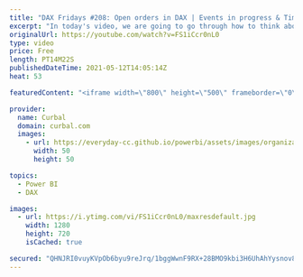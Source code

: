 ```yaml
---
title: "DAX Fridays #208: Open orders in DAX | Events in progress & Time intelligence"
excerpt: "In today's video, we are going to go through how to think about Time Intelligence calculations with a specific case: Calculating the number of open orders using DAX.  I read a million years ago a blog post from Gerhard where he explained how to do it and even though we are not going to use the same DAX"
originalUrl: https://youtube.com/watch?v=FS1iCcr0nL0
type: video
price: Free
length: PT14M22S
publishedDateTime: 2021-05-12T14:05:14Z
heat: 53

featuredContent: "<iframe width=\"800\" height=\"500\" frameborder=\"0\" src=\"https://www.youtube.com/embed/FS1iCcr0nL0\" allow=\"accelerometer; autoplay; encrypted-media; gyroscope; picture-in-picture\" allowfullscreen></iframe>"

provider:
  name: Curbal
  domain: curbal.com
  images:
    - url: https://everyday-cc.github.io/powerbi/assets/images/organizations/curbal.com-50x50.jpg
      width: 50
      height: 50

topics:
  - Power BI
  - DAX

images:
  - url: https://i.ytimg.com/vi/FS1iCcr0nL0/maxresdefault.jpg
    width: 1280
    height: 720
    isCached: true

secured: "QHNJRI0vuyKVpOb6byu9reJrq/1bggWwnF9RX+28BMO9kbi3H6UhAhYysnov8v131jEXZCwIpqvAiY88Fao9UmYQpexESs+DMrRrdXi0QZ+Q3G4pMdGnuqEp/fVBuKHcnDsmBHiJyzK3//GXCMUtyP6uFHHKcUnfVrxeroIe3d1yVV9W11CzL2DjIcNnAJYekMTgTk2DxUAYtWa+//OFIKi8RKAzs4/1bumj+6RzLqX8OziIBMmt0cOgyCwTmEqYUMFo0H2aqRRI1BEoz1iYufuMiq68ISp7Ju2PsqGW3KfCZMS26SNtIFYw4yAAIr2frnOZkzIH6p5aE1MaoJuWcJhfdVmrnX25zr3BoKIygTtXhF4ITY4e5JPWzxGwNqzKWKZJvVvCRExSuoBndFVlLFlgfr7I4QKa1Uvueg449cw=;Mv7jQrCq/ldOgdcYQX7WxQ=="
---
```


